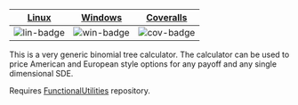| [Linux][lin-link] | [Windows][win-link] | [Coveralls][cov-link] |
| :---------------: | :-----------------: | :-------------------: |
| ![lin-badge]      | ![win-badge]        | ![cov-badge]          |

[lin-badge]: https://travis-ci.org/phillyfan1138/BinomialTree.svg?branch=master "Travis build status"
[lin-link]:  https://travis-ci.org/phillyfan1138/BinomialTree "Travis build status"
[win-badge]: https://ci.appveyor.com/api/projects/status/wsdl1x6q61pr5b6l?svg=true "AppVeyor build status"
[win-link]:  https://ci.appveyor.com/project/phillyfan1138/binomialTree "AppVeyor build status"
[cov-badge]: https://codecov.io/gh/phillyfan1138/BinomialTree/branch/master/graph/badge.svg
[cov-link]:  https://codecov.io/gh/phillyfan1138/BinomialTree

This is a very generic binomial tree calculator.   The calculator can be used to price American and European style options for any payoff and any single dimensional SDE.  

Requires [FunctionalUtilities](https://github.com/phillyfan1138/FunctionalUtilities) repository.